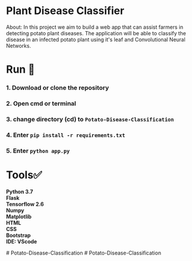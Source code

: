 # Plant Disease Classifier
About: In this project we aim to build a web app that can assist farmers in detecting potato plant diseases. The application will be able to classify the disease in an infected potato plant using it's leaf and Convolutional Neural Networks.<br>

# Run 🎯
### 1. Download or clone the repository
### 2. Open cmd or terminal
### 3. change directory (cd) to `Potato-Disease-Classification`
### 4. Enter `pip install -r requirements.txt`
### 5. Enter `python app.py`

# Tools✅
**Python 3.7** <br>
**Flask**<br>
**Tensorflow 2.6**<br>
**Numpy**<br>
**Matplotlib**<br>
**HTML**<br>
**CSS**<br>
**Bootstrap**<br>
**IDE: VScode**<br>

#   P o t a t o - D i s e a s e - C l a s s i f i c a t i o n 
 
 #   P o t a t o - D i s e a s e - C l a s s i f i c a t i o n 
 
 
